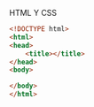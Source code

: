 HTML Y CSS
```HTML
<!DOCTYPE html>
<html>
<head>
	<title></title>
</head>
<body>

</body>
</html>
```
